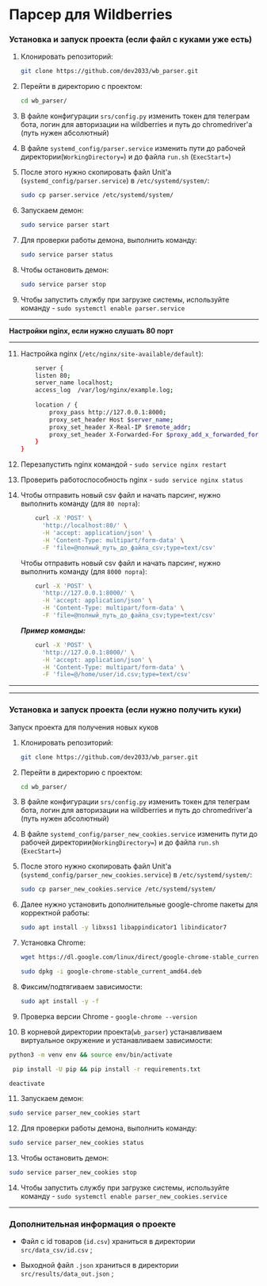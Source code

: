 # Парсер для Wildberries


### Установка и запуск проекта (если файл с куками уже есть)

1. Клонировать репозиторий:

    ```bash
    git clone https://github.com/dev2033/wb_parser.git
    ```
   
2. Перейти в директорию с проектом:

    ```bash
    cd wb_parser/
    ```
   
3. В файле конфигурации `srs/config.py` 
   изменить токен для телеграм бота, логин для авторизации на wildberries и путь
   до chromedriver'а (путь нужен абсолютный)
   

4. В файле `systemd_config/parser.service` изменить пути до 
   рабочей директории(`WorkingDirectory=`) 
   и до файла `run.sh` (`ExecStart=`)
   

5. После этого нужно скопировать файл Unit'а (`systemd_config/parser.service`) в 
   `/etc/systemd/system/`:
   
   ```bash
   sudo cp parser.service /etc/systemd/system/
   ```


6. Запускаем демон:

   ```bash
   sudo service parser start
   ```

7. Для проверки работы демона, выполнить команду:

   ```bash
   sudo service parser status
   ```

8. Чтобы остановить демон:

   ```bash
   sudo service parser stop
   ```

9. Чтобы запустить службу при загрузке системы, 
    используйте команду - `sudo systemctl enable parser.service`
   
<hr>

**Настройки nginx, если нужно слушать 80 порт**

<hr>

11. Настройка nginx (`/etc/nginx/site-available/default`): 

    ```bash
        server {
        listen 80;
        server_name localhost;
        access_log  /var/log/nginx/example.log;
     
        location / {
            proxy_pass http://127.0.0.1:8000; 
            proxy_set_header Host $server_name;
            proxy_set_header X-Real-IP $remote_addr;
            proxy_set_header X-Forwarded-For $proxy_add_x_forwarded_for;
        }
    }
    ```

12. Перезапустить nginx командой - `sudo service nginx restart`
    

13. Проверить работоспособность nginx - `sudo service nginx status`


14. Чтобы отправить новый csv файл и начать парсинг, нужно выполнить команду 
    (для `80 порта`):

    ```bash
        curl -X 'POST' \
          'http://localhost:80/' \
          -H 'accept: application/json' \
          -H 'Content-Type: multipart/form-data' \
          -F 'file=@полный_путь_до_файла_csv;type=text/csv'
    ```
    
    Чтобы отправить новый csv файл и начать парсинг, нужно выполнить команду 
        (для `8000 порта`):

    ```bash
        curl -X 'POST' \
          'http://127.0.0.1:8000/' \
          -H 'accept: application/json' \
          -H 'Content-Type: multipart/form-data' \
          -F 'file=@полный_путь_до_файла_csv;type=text/csv'
    ```
    
    ***Пример команды:***
        
    ```bash
        curl -X 'POST' \
          'http://127.0.0.1:8000/' \
          -H 'accept: application/json' \
          -H 'Content-Type: multipart/form-data' \
          -F 'file=@/home/user/id.csv;type=text/csv'    
    ```

    
<hr>
<hr>

### Установка и запуск проекта (если нужно получить куки)

Запуск проекта для получения новых куков

1. Клонировать репозиторий:

    ```bash
    git clone https://github.com/dev2033/wb_parser.git
    ```
   
2. Перейти в директорию с проектом:

    ```bash
    cd wb_parser/
    ```
   
3. В файле конфигурации `srs/config.py` 
   изменить токен для телеграм бота, логин для авторизации на wildberries и путь
   до chromedriver'а (путь нужен абсолютный)
   

4. В файле `systemd_config/parser_new_cookies.service` изменить пути до 
   рабочей директории(`WorkingDirectory=`) 
   и до файла `run.sh` (`ExecStart=`)
   

5. После этого нужно скопировать файл Unit'а (`systemd_config/parser_new_cookies.service`) в 
   `/etc/systemd/system/`:
   
   ```bash
   sudo cp parser_new_cookies.service /etc/systemd/system/
   ```

6. Далее нужно установить дополнительные google-chrome пакеты для
   корректной работы:
   
   ```bash
   sudo apt install -y libxss1 libappindicator1 libindicator7
   ```

7. Установка Chrome:

   ```bash
   wget https://dl.google.com/linux/direct/google-chrome-stable_current_amd64.deb
   ```
   ```bash
   sudo dpkg -i google-chrome-stable_current_amd64.deb
   ```


8. Фиксим/подтягиваем зависимости:

   ```bash
   sudo apt install -y -f
   ```
   
9. Проверка версии Chrome - `google-chrome --version`


10. В корневой директории проекта(`wb_parser`) устанавливаем 
    виртуальное окружение и устанавливаем зависимости:
    
   ```bash
   python3 -m venv env && source env/bin/activate
   ```
   ```bash
    pip install -U pip && pip install -r requirements.txt
   ```
   ```bash
   deactivate
   ```

11. Запускаем демон:

   ```bash
   sudo service parser_new_cookies start
   ```

12. Для проверки работы демона, выполнить команду:

   ```bash
   sudo service parser_new_cookies status
   ```

13. Чтобы остановить демон:

   ```bash
   sudo service parser_new_cookies stop
   ```

14. Чтобы запустить службу при загрузке системы, 
    используйте команду - `sudo systemctl enable parser_new_cookies.service`
    
<hr>

### Дополнительная информация о проекте
- Файл с id товаров (`id.csv`) храниться в директории `src/data_csv/id.csv` ;


- Выходной файл `.json` храниться в директории `src/results/data_out.json` ;


